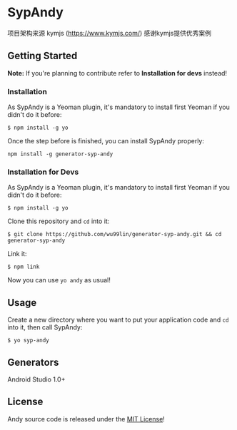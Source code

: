 # SypAndy
项目架构来源 kymjs (https://www.kymjs.com/)
感谢kymjs提供优秀案例

## Getting Started

**Note:** If you're planning to contribute refer to **Installation for devs** instead!

### Installation

As SypAndy is a Yeoman plugin, it's mandatory to install first Yeoman if you didn't do it before:

```
$ npm install -g yo
```

Once the step before is finished, you can install SypAndy properly:

```
npm install -g generator-syp-andy
```

### Installation for Devs

As SypAndy is a Yeoman plugin, it's mandatory to install first Yeoman if you didn't do it before:

```
$ npm install -g yo
```

Clone this repository and `cd` into it:

```
$ git clone https://github.com/wu99lin/generator-syp-andy.git && cd generator-syp-andy
```

Link it:

```
$ npm link
```

Now you can use `yo andy` as usual!

## Usage

Create a new directory where you want to put your application code and `cd` into it, then call SypAndy:

```
$ yo syp-andy
```

## Generators
Android Studio 1.0+
## License

Andy source code is released under the [MIT License](http://en.wikipedia.org/wiki/MIT_License)!

